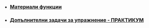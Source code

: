 - ### [Материали функции](https://github.com/Justsvetoslavov/Introduction_to_programming_FMI-2021-2022/blob/main/Sem.%2003/Loops.pdf)
- ### [Допълнителни задачи за упражнение - ПРАКТИКУМ](https://github.com/Justsvetoslavov/Introduction_to_programming_FMI-2021-2022/tree/main/Pract.%2003)
